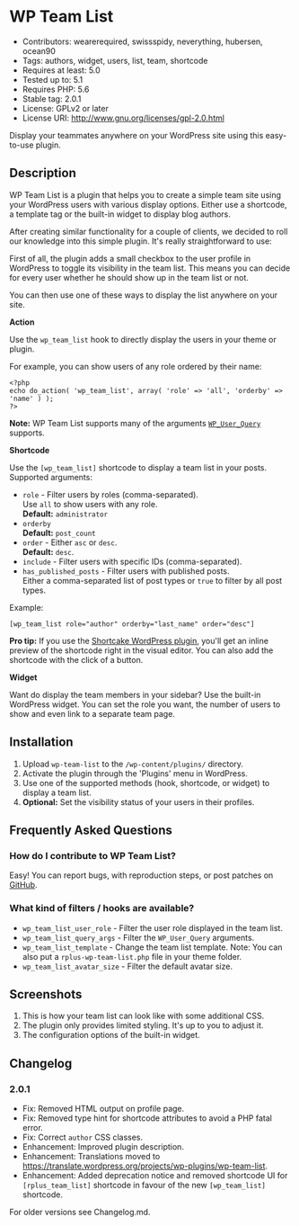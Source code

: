 # WP Team List #
* Contributors: wearerequired, swissspidy, neverything, hubersen, ocean90
* Tags: authors, widget, users, list, team, shortcode
* Requires at least: 5.0
* Tested up to: 5.1
* Requires PHP: 5.6
* Stable tag: 2.0.1
* License: GPLv2 or later
* License URI: http://www.gnu.org/licenses/gpl-2.0.html

Display your teammates anywhere on your WordPress site using this easy-to-use plugin.

## Description ##

WP Team List is a plugin that helps you to create a simple team site using your WordPress users with various display options. Either use a shortcode, a template tag or the built-in widget to display blog authors.

After creating similar functionality for a couple of clients, we decided to roll our knowledge into this simple plugin. It's really straightforward to use:

First of all, the plugin adds a small checkbox to the user profile in WordPress to toggle its visibility in the team list. This means you can decide for every user whether he should show up in the team list or not.

You can then use one of these ways to display the list anywhere on your site.

**Action**

Use the `wp_team_list` hook to directly display the users in your theme or plugin.

For example, you can show users of any role ordered by their name:


	<?php
	echo do_action( 'wp_team_list', array( 'role' => 'all', 'orderby' => 'name' ) );
	?>


**Note:** WP Team List supports many of the arguments [`WP_User_Query`](https://codex.wordpress.org/Class_Reference/WP_User_Query "WordPress Codex Codex WP_User_Query") supports.  

**Shortcode**

Use the `[wp_team_list]` shortcode to display a team list in your posts. Supported arguments:

* `role` - Filter users by roles (comma-separated).  
 Use `all` to show users with any role.  
 **Default:** `administrator`
* `orderby`  
 **Default:** `post_count`
* `order` - Either `asc` or `desc`.  
 **Default:** `desc`.
* `include` - Filter users with specific IDs (comma-separated).
* `has_published_posts` - Filter users with published posts.  
 Either a comma-separated list of post types or `true` to filter by all post types.

Example:

`[wp_team_list role="author" orderby="last_name" order="desc"]`

**Pro tip:** If you use the [Shortcake WordPress plugin](https://github.com/fusioneng/Shortcake "GitHub - Shortcake"), you'll get an inline preview of the shortcode right in the visual editor. You can also add the shortcode with the click of a button.

**Widget**

Want do display the team members in your sidebar? Use the built-in WordPress widget. You can set the role you want, the number of users to show and even link to a separate team page.

## Installation ##

1. Upload `wp-team-list` to the `/wp-content/plugins/` directory.
2. Activate the plugin through the 'Plugins' menu in WordPress.
3. Use one of the supported methods (hook, shortcode, or widget) to display a team list.
4. **Optional:** Set the visibility status of your users in their profiles.

## Frequently Asked Questions ##

### How do I contribute to WP Team List? ###

Easy! You can report bugs, with reproduction steps, or post patches on [GitHub](https://github.com/wearerequired/rplus-wp-team-list).

### What kind of filters / hooks are available? ###
* `wp_team_list_user_role` - Filter the user role displayed in the team list.
* `wp_team_list_query_args` - Filter the `WP_User_Query` arguments.
* `wp_team_list_template` - Change the team list template.
 Note: You can also put a `rplus-wp-team-list.php` file in your theme folder.
* `wp_team_list_avatar_size` - Filter the default avatar size.

## Screenshots ##

1. This is how your team list can look like with some additional CSS.
2. The plugin only provides limited styling. It's up to you to adjust it.
3. The configuration options of the built-in widget.

## Changelog ##

### 2.0.1 ###
* Fix: Removed HTML output on profile page.
* Fix: Removed type hint for shortcode attributes to avoid a PHP fatal error.
* Fix: Correct `author` CSS classes.
* Enhancement: Improved plugin description.
* Enhancement: Translations moved to https://translate.wordpress.org/projects/wp-plugins/wp-team-list.
* Enhancement: Added deprecation notice and removed shortcode UI for `[rplus_team_list]` shortcode in favour of the new `[wp_team_list]` shortcode.

For older versions see Changelog.md.
